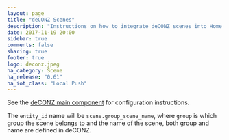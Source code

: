 ```yaml
---
layout: page
title: "deCONZ Scenes"
description: "Instructions on how to integrate deCONZ scenes into Home Assistant."
date: 2017-11-19 20:00
sidebar: true
comments: false
sharing: true
footer: true
logo: deconz.jpeg
ha_category: Scene
ha_release: "0.61"
ha_iot_class: "Local Push"
---
```


See the [deCONZ main component](/components/deconz/) for configuration instructions.

The `entity_id` name will be `scene.group_scene_name`, where `group` is which group the scene belongs to and the name of the scene, both group and name are defined in deCONZ.
